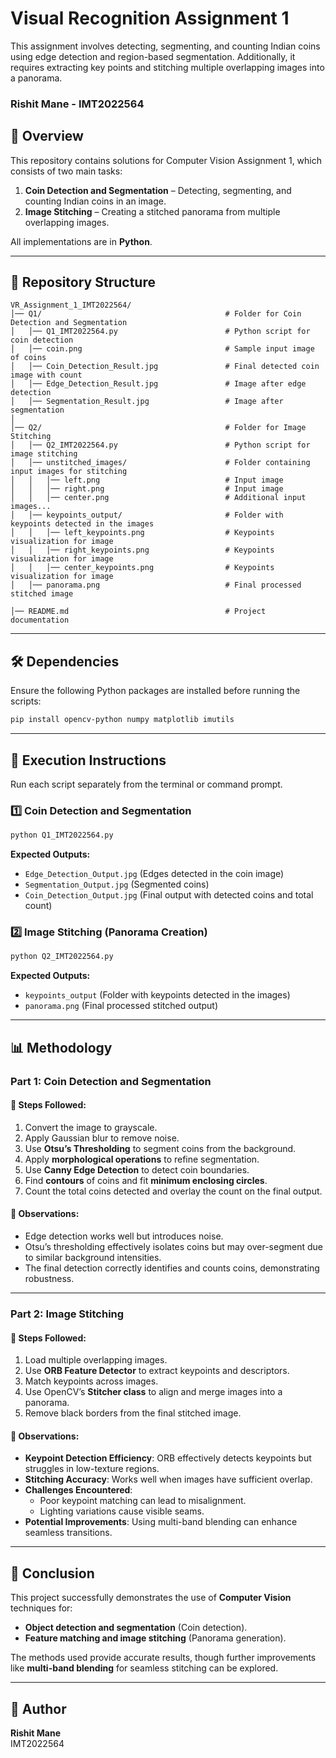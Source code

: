 #  Visual Recognition Assignment 1  
This assignment involves detecting, segmenting, and counting Indian coins using edge detection and region-based segmentation. Additionally, it requires extracting key points and stitching multiple overlapping images into a panorama.


### Rishit Mane - IMT2022564  

## 📌 Overview  
This repository contains solutions for Computer Vision Assignment 1, which consists of two main tasks:  
1. **Coin Detection and Segmentation** – Detecting, segmenting, and counting Indian coins in an image.  
2. **Image Stitching** – Creating a stitched panorama from multiple overlapping images.  

All implementations are in **Python**.  

---

## 📂 Repository Structure  

```
VR_Assignment_1_IMT2022564/
│── Q1/                                         # Folder for Coin Detection and Segmentation
│   │── Q1_IMT2022564.py                        # Python script for coin detection
│   │── coin.png                                # Sample input image of coins
│   │── Coin_Detection_Result.jpg               # Final detected coin image with count
│   │── Edge_Detection_Result.jpg               # Image after edge detection
│   │── Segmentation_Result.jpg                 # Image after segmentation
│
│── Q2/                                         # Folder for Image Stitching
│   │── Q2_IMT2022564.py                        # Python script for image stitching
│   │── unstitched_images/                      # Folder containing input images for stitching
│   │   │── left.png                            # Input image 
│   │   │── right.png                           # Input image 
│   │   │── center.png                          # Additional input images...
│   │── keypoints_output/                       # Folder with keypoints detected in the images
│   │   │── left_keypoints.png                  # Keypoints visualization for image
│   │   │── right_keypoints.png                 # Keypoints visualization for image
│   │   │── center_keypoints.png                # Keypoints visualization for image
│   │── panorama.png                            # Final processed stitched image

│── README.md                                   # Project documentation

```

---

## 🛠️ Dependencies  
Ensure the following Python packages are installed before running the scripts:  

```bash
pip install opencv-python numpy matplotlib imutils
```

---

## 🔧 Execution Instructions  
Run each script separately from the terminal or command prompt.  

### **1️⃣ Coin Detection and Segmentation**  
```bash
python Q1_IMT2022564.py
```
**Expected Outputs:**  
- `Edge_Detection_Output.jpg` (Edges detected in the coin image)  
- `Segmentation_Output.jpg` (Segmented coins)  
- `Coin_Detection_Output.jpg` (Final output with detected coins and total count)  

### **2️⃣ Image Stitching (Panorama Creation)**  
```bash
python Q2_IMT2022564.py
```
**Expected Outputs:**  
- `keypoints_output` (Folder with keypoints detected in the images)  
- `panorama.png` (Final processed stitched output)  

---

## 📊 Methodology  

### **Part 1: Coin Detection and Segmentation**  
#### 🔹 **Steps Followed:**  
1. Convert the image to grayscale.  
2. Apply Gaussian blur to remove noise.  
3. Use **Otsu’s Thresholding** to segment coins from the background.  
4. Apply **morphological operations** to refine segmentation.  
5. Use **Canny Edge Detection** to detect coin boundaries.  
6. Find **contours** of coins and fit **minimum enclosing circles**.  
7. Count the total coins detected and overlay the count on the final output.  

#### 📌 **Observations:**  
- Edge detection works well but introduces noise.  
- Otsu’s thresholding effectively isolates coins but may over-segment due to similar background intensities.  
- The final detection correctly identifies and counts coins, demonstrating robustness.  

---

### **Part 2: Image Stitching**  
#### 🔹 **Steps Followed:**  
1. Load multiple overlapping images.  
2. Use **ORB Feature Detector** to extract keypoints and descriptors.  
3. Match keypoints across images.  
4. Use OpenCV’s **Stitcher class** to align and merge images into a panorama.  
5. Remove black borders from the final stitched image.  

#### 📌 **Observations:**  
- **Keypoint Detection Efficiency**: ORB effectively detects keypoints but struggles in low-texture regions.  
- **Stitching Accuracy**: Works well when images have sufficient overlap.  
- **Challenges Encountered**:  
  - Poor keypoint matching can lead to misalignment.  
  - Lighting variations cause visible seams.  
- **Potential Improvements**: Using multi-band blending can enhance seamless transitions.  

---


## 🎯 Conclusion  
This project successfully demonstrates the use of **Computer Vision** techniques for:  
- **Object detection and segmentation** (Coin detection).  
- **Feature matching and image stitching** (Panorama generation).  

The methods used provide accurate results, though further improvements like **multi-band blending** for seamless stitching can be explored.  

---

## 📝 Author  
**Rishit Mane**  
IMT2022564  
